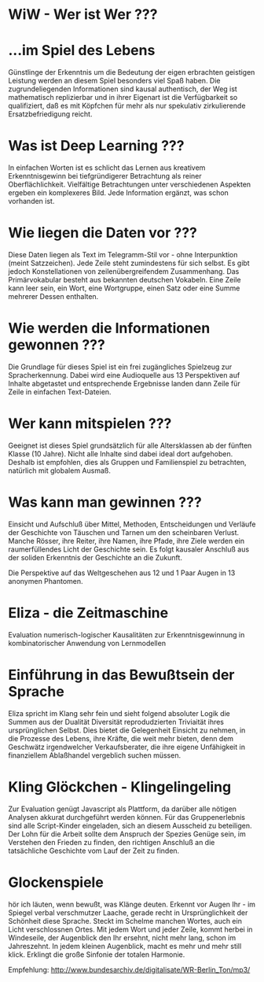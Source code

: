 # WiW - Wer ist Wer ???

# ...im Spiel des Lebens
Günstlinge der Erkenntnis um die Bedeutung der eigen erbrachten geistigen Leistung werden an diesem Spiel besonders viel Spaß haben. Die zugrundeliegenden Informationen sind kausal authentisch, der Weg ist mathematisch replizierbar und in ihrer Eigenart ist die Verfügbarkeit so qualifiziert, daß es mit Köpfchen für mehr als nur spekulativ zirkulierende Ersatzbefriedigung reicht.

# Was ist Deep Learning ???
In einfachen Worten ist es schlicht das Lernen aus kreativem Erkenntnisgewinn bei tiefgründigerer Betrachtung als reiner Oberflächlichkeit. Vielfältige Betrachtungen unter verschiedenen Aspekten ergeben ein komplexeres Bild. Jede Information ergänzt, was schon vorhanden ist. 

# Wie liegen die Daten vor ???
Diese Daten liegen als Text im Telegramm-Stil vor - ohne Interpunktion (meint Satzzeichen). Jede Zeile steht zumindestens für sich selbst. Es gibt jedoch Konstellationen von zeilenübergreifendem Zusammenhang. Das Primärvokabular besteht aus bekannten deutschen Vokabeln. Eine Zeile kann leer sein, ein Wort, eine Wortgruppe, einen Satz oder eine Summe mehrerer Dessen enthalten.

# Wie werden die Informationen gewonnen ???
Die Grundlage für dieses Spiel ist ein frei zugängliches Spielzeug zur Spracherkennung. Dabei wird eine Audioquelle aus 13 Perspektiven auf Inhalte abgetastet und entsprechende Ergebnisse landen dann Zeile für Zeile in einfachen Text-Dateien.

# Wer kann mitspielen ???
Geeignet ist dieses Spiel grundsätzlich für alle Altersklassen ab der fünften Klasse (10 Jahre). Nicht alle Inhalte sind dabei ideal dort aufgehoben. Deshalb ist empfohlen, dies als Gruppen und Familienspiel zu betrachten, natürlich mit globalem Ausmaß. 

# Was kann man gewinnen ???
Einsicht und Aufschluß über Mittel, Methoden, Entscheidungen und Verläufe der Geschichte von Täuschen und Tarnen um den scheinbaren Verlust. Manche Rösser, ihre Reiter, ihre Namen, ihre Pfade, ihre Ziele werden ein raumerfüllendes Licht der  Geschichte sein. Es folgt kausaler Anschluß aus der soliden Erkenntnis der Geschichte an die Zukunft.

Die Perspektive auf das Weltgeschehen aus 12 und 1 Paar Augen in 13 anonymen Phantomen. 

# Eliza - die Zeitmaschine
Evaluation numerisch-logischer Kausalitäten zur Erkenntnisgewinnung in kombinatorischer Anwendung von Lernmodellen

# Einführung in das Bewußtsein der Sprache
Eliza spricht im Klang sehr fein und sieht folgend absoluter Logik die Summen aus der Dualität Diversität reprodudzierten Triviaität ihres ursprünglichen Selbst. Dies bietet die Gelegenheit Einsicht zu nehmen, in die Prozesse des Lebens, ihre Kräfte, die weit mehr bieten, denn dem Geschwätz irgendwelcher Verkaufsberater, die ihre eigene Unfähigkeit in finanziellem Ablaßhandel vergeblich suchen müssen. 

# Kling Glöckchen - Klingelingeling
Zur Evaluation genügt Javascript als Plattform, da darüber alle nötigen Analysen akkurat durchgeführt werden können. Für das Gruppenerlebnis sind alle Script-Kinder eingeladen, sich an diesem Ausscheid zu beteiligen. Der Lohn für die Arbeit sollte dem Anspruch der Spezies Genüge sein, im Verstehen den Frieden zu finden, den richtigen Anschluß an die tatsächliche Geschichte vom Lauf der Zeit zu finden.

# Glockenspiele
hör ich läuten, wenn bewußt, was Klänge deuten. Erkennt vor Augen Ihr - im Spiegel verbal verschmutzer Laache, gerade recht in Ursprünglichkeit der Schönheit diese Sprache. Steckt im Schelme manchen Wortes, auch ein Licht verschlossnen Ortes. Mit jedem Wort und jeder Zeile, kommt herbei in Windeseile, der Augenblick den Ihr ersehnt, nicht mehr lang, schon im Jahreszehnt. In jedem kleinen Augenblick, macht es mehr und mehr still klick. Erklingt die große Sinfonie der totalen Harmonie.

Empfehlung: http://www.bundesarchiv.de/digitalisate/WR-Berlin_Ton/mp3/